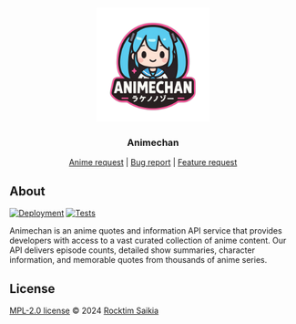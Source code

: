 <br />
<p align="center">
  <a href="https://github.com/rocktimsaikia/anime-chan">
    <img src="./public/animechan-logo.png" alt="Logo" width="200" height="200">
  </a>
  <h3 align="center">Animechan</h3>
  <p align="center">
    <a href="https://github.com/Animechan-API/animechan/discussions/65">Anime request</a>
    |
    <a href="https://github.com/Animechan-API/animechan/issues">Bug report</a>
    |
    <a href="https://github.com/Animechan-API/animechan/issues">Feature request</a>
  </p>
</p>

## About

[![Deployment](https://github.com/Animechan-API/animechan/actions/workflows/deploy.yml/badge.svg)](https://github.com/Animechan-API/animechan/actions/workflows/deploy.yml) [![Tests](https://github.com/Animechan-API/animechan/actions/workflows/tests.yml/badge.svg)](https://github.com/Animechan-API/animechan/actions/workflows/tests.yml)

Animechan is an anime quotes and information API service that provides developers with access to a vast curated collection of anime content. Our API delivers episode counts, detailed show summaries, character information, and memorable quotes from thousands of anime series.

## License

[MPL-2.0 license](./LICENSE) © 2024 [Rocktim Saikia](https://rocktimsaikia.dev)
